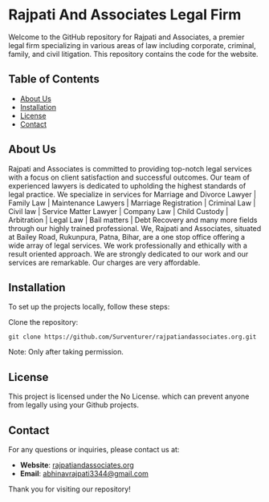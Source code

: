 # Rajpati And Associates Legal Firm

Welcome to the GitHub repository for Rajpati and Associates, a premier legal firm specializing in various areas of law including corporate, criminal, family, and civil litigation. This repository contains the code for the website.

## Table of Contents

- [About Us](#about-us)
- [Installation](#installation)
- [License](#license)
- [Contact](#contact)

## About Us

Rajpati and Associates is committed to providing top-notch legal services with a focus on client satisfaction and successful outcomes. Our team of experienced lawyers is dedicated to upholding the highest standards of legal practice. We specialize in services for Marriage and Divorce Lawyer | Family Law | Maintenance Lawyers | Marriage Registration | Criminal Law | Civil law | Service Matter Lawyer | Company Law | Child Custody | Arbitration | Legal Law | Bail matters | Debt Recovery and many more fields through our highly trained professional. We, Rajpati and Associates, situated at Bailey Road, Rukunpura, Patna, Bihar, are a one stop office offering a wide array of legal services. We work professionally and ethically with a result oriented approach. We are strongly dedicated to our work and our services are remarkable. Our charges are very affordable.

## Installation

To set up the projects locally, follow these steps:

Clone the repository:

    
    git clone https://github.com/Surventurer/rajpatiandassociates.org.git
    
Note: Only after taking permission.

## License

This project is licensed under the No License. which can prevent anyone from legally using your Github projects.

## Contact

For any questions or inquiries, please contact us at:

- **Website**: [rajpatiandassociates.org](https://surventurer.github.io/rajpatiandassociates.org/)
- **Email**: abhinavrajpati3344@gmail.com

Thank you for visiting our repository!
